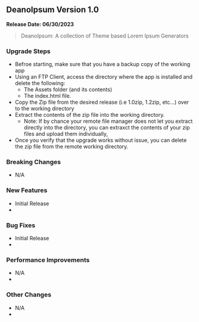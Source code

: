 ## DeanoIpsum Version 1.0
**Release Date: 06/30/2023**

> DeanoIpsum: A collection of Theme based Lorem Ipsum Generators

### Upgrade Steps
* Befroe starting, make sure that you have a backup copy of the working app
* Using an FTP Client, access the directory where the app is installed and delete the following:
  * The Assets folder (and its contents)
  * The index.html file.
* Copy the Zip file from the desired release (i.e 1.0zip, 1.2zip, etc...) over to the working directory
* Extract the contents of the zip file into the working directory.
  * Note: If by chance your remote file manager does not let you extract directly into the directory, you can extraxct the contents of your zip files and upload them individually,
* Once you verify that the upgrade works without issue, you can delete the zip file from the remote working directory.

### Breaking Changes
* N/A

### New Features
* Initial Release
* 

### Bug Fixes
* Initial Release
* 

### Performance Improvements
* N/A
* 

### Other Changes
* N/A
* 
